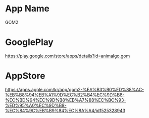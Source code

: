 # App Name
GOM2

# GooglePlay
https://play.google.com/store/apps/details?id=animalgo.gom

# AppStore
https://apps.apple.com/kr/app/gom2-%EA%B3%B0%ED%88%AC-%EB%B8%94%EB%A1%9D%EC%B2%B4%EC%9D%B8-%EC%BD%94%EC%9D%B8%EB%A7%88%EC%BC%93-%ED%95%A0%EC%9D%B8-%EC%84%9C%EB%B9%84%EC%8A%A4/id1525328943
